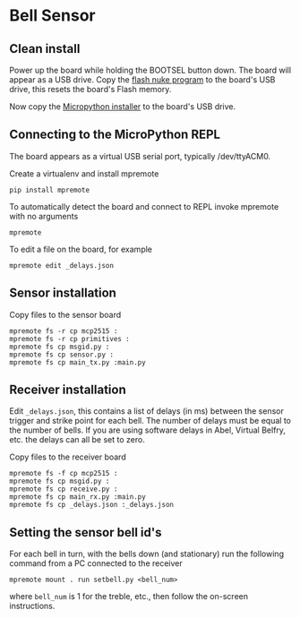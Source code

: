 # Bell Sensor

## Clean install

Power up the board while holding the BOOTSEL button down. The board will
appear as a USB drive. Copy the
[flash nuke program](https://datasheets.raspberrypi.com/soft/flash_nuke.uf2)
to the board's USB drive, this resets the board's Flash memory.

Now copy the
[Micropython installer](https://micropython.org/download/rp2-pico/rp2-pico-latest.uf2)
to the board's USB drive.

## Connecting to the MicroPython REPL

The board appears as a virtual USB serial port, typically /dev/ttyACM0.

Create a virtualenv and install mpremote

    pip install mpremote

To automatically detect the board and connect to REPL invoke mpremote
with no arguments

    mpremote

To edit a file on the board, for example

    mpremote edit _delays.json

## Sensor installation

Copy files to the sensor board

    mpremote fs -r cp mcp2515 :
    mpremote fs -r cp primitives :
    mpremote fs cp msgid.py :
    mpremote fs cp sensor.py :
    mpremote fs cp main_tx.py :main.py

## Receiver installation

Edit `_delays.json`, this contains a list of delays (in ms) between
the sensor trigger and strike point for each bell. The number of delays
must be equal to the number of bells. If you are using software delays
in Abel, Virtual Belfry, etc. the delays can all be set to zero.

Copy files to the receiver board

    mpremote fs -f cp mcp2515 :
    mpremote fs cp msgid.py :
    mpremote fs cp receive.py :
    mpremote fs cp main_rx.py :main.py
    mpremote fs cp _delays.json :_delays.json

## Setting the sensor bell id's

For each bell in turn, with the bells down (and stationary) run the
following command from a PC connected to the receiver

    mpremote mount . run setbell.py <bell_num>

where `bell_num` is 1 for the treble, etc., then follow the on-screen
instructions.
